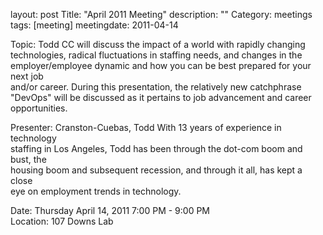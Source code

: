 layout: post
Title: "April 2011 Meeting"
description: ""
Category: meetings
tags: [meeting]
meetingdate: 2011-04-14

Topic: Todd CC will discuss the impact of a world with rapidly changing        
technologies, radical fluctuations in staffing needs, and changes in the       
employer/employee dynamic and how you can be best prepared for your next job   
and/or career. During this presentation, the relatively new catchphrase        
"DevOps" will be discussed as it pertains to job advancement and career        
opportunities.                                                                 
                                                                             
Presenter: Cranston-Cuebas, Todd With 13 years of experience in technology     
staffing in Los Angeles, Todd has been through the dot-com boom and bust, the  
housing boom and subsequent recession, and through it all, has kept a close    
eye on employment trends in technology.                                        
                                                                             
Date: Thursday April 14, 2011 7:00 PM - 9:00 PM                                  
Location: 107 Downs Lab                                     

